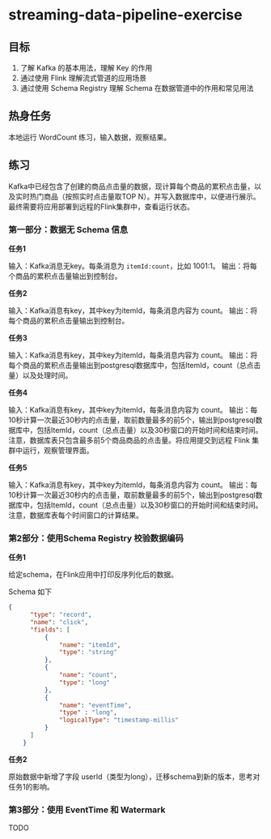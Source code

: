 # streaming-data-pipeline-exercise

## 目标

1. 了解 Kafka 的基本用法，理解 Key 的作用
2. 通过使用 Flink 理解流式管道的应用场景
3. 通过使用 Schema Registry 理解 Schema 在数据管道中的作用和常见用法

## 热身任务

本地运行 WordCount 练习，输入数据，观察结果。

## 练习

Kafka中已经包含了创建的商品点击量的数据，现计算每个商品的累积点击量，以及实时热门商品（按照实时点击量取TOP N）。并写入数据库中，以便进行展示。最终需要将应用部署到远程的Flink集群中，查看运行状态。


### 第一部分：数据无 Schema 信息

**任务1**

输入：Kafka消息无key。每条消息为 `itemId:count`，比如 1001:1。
输出：将每个商品的累积点击量输出到控制台。

**任务2**

输入：Kafka消息有key，其中key为itemId，每条消息内容为 count。
输出：将每个商品的累积点击量输出到控制台。

**任务3**

输入：Kafka消息有key，其中key为itemId，每条消息内容为 count。
输出：将每个商品的累积点击量输出到postgresql数据库中，包括ItemId，count（总点击量）以及处理时间。

**任务4**

输入：Kafka消息有key，其中key为itemId，每条消息内容为 count。
输出：每10秒计算一次最近30秒内的点击量，取前数量最多的前5个，输出到postgresql数据库中，包括ItemId，count（总点击量）以及30秒窗口的开始时间和结束时间。注意，数据库表只包含最多前5个商品商品的点击量。将应用提交到远程 Flink 集群中运行，观察管理界面。

**任务5**

输入：Kafka消息有key，其中key为itemId，每条消息内容为 count。
输出：每10秒计算一次最近30秒内的点击量，取前数量最多的前5个，输出到postgresql数据库中，包括ItemId，count（总点击量）以及30秒窗口的开始时间和结束时间。注意，数据库表每个时间窗口的计算结果。


### 第2部分：使用Schema Registry 校验数据编码

**任务1**

给定schema，在Flink应用中打印反序列化后的数据。

Schema 如下

```json
{
      "type": "record",
      "name": "click",
      "fields": [
          {
              "name": "itemId",
              "type": "string"
          },
          {
              "name": "count",
              "type": "long"
          },
          {
              "name": "eventTime",
              "type" : "long",
              "logicalType": "timestamp-millis"
          }
      ]
    }
```

**任务2**

原始数据中新增了字段 userId（类型为long），迁移schema到新的版本，思考对任务1的影响。

### 第3部分：使用 EventTime 和 Watermark

TODO
